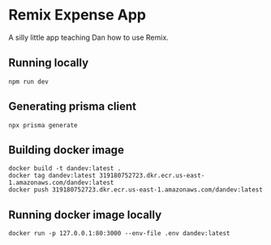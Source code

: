 # Remix Expense App

A silly little app teaching Dan how to use Remix.

## Running locally

```
npm run dev
```

## Generating prisma client

```
npx prisma generate
```

## Building docker image

```
docker build -t dandev:latest .
docker tag dandev:latest 319180752723.dkr.ecr.us-east-1.amazonaws.com/dandev:latest
docker push 319180752723.dkr.ecr.us-east-1.amazonaws.com/dandev:latest
```

## Running docker image locally

```
docker run -p 127.0.0.1:80:3000 --env-file .env dandev:latest  
```
